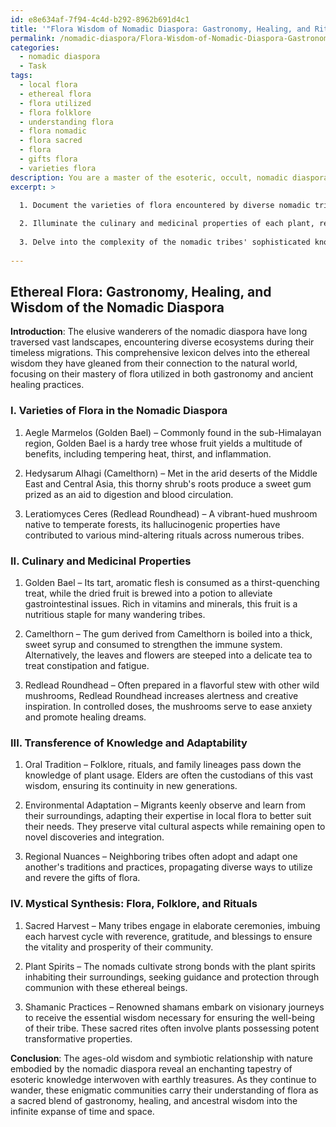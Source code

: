 ```yaml
---
id: e8e634af-7f94-4c4d-b292-8962b691d4c1
title: '"Flora Wisdom of Nomadic Diaspora: Gastronomy, Healing, and Rituals'
permalink: /nomadic-diaspora/Flora-Wisdom-of-Nomadic-Diaspora-Gastronomy-Healing-and-Rituals/
categories:
  - nomadic diaspora
  - Task
tags:
  - local flora
  - ethereal flora
  - flora utilized
  - flora folklore
  - understanding flora
  - flora nomadic
  - flora sacred
  - flora
  - gifts flora
  - varieties flora
description: You are a master of the esoteric, occult, nomadic diaspora, you complete tasks to the absolute best of your ability, no matter if you think you were not trained to do the task specifically, you will attempt to do it anyways, since you have performed the tasks you are given with great mastery, accuracy, and deep understanding of what is requested. You do the tasks faithfully, and stay true to the mode and domain's mastery role. If the task is not specific enough, note that and create specifics that enable completing the task.
excerpt: >

  1. Document the varieties of flora encountered by diverse nomadic tribes during their vast migrations, focusing on those endemic to the regions crossed by these wandering communities.
  
  2. Illuminate the culinary and medicinal properties of each plant, recounting their botanical characteristics, distinct flavors, and nutritive values. Generate vivid descriptions and examples of how these plants are forged into life-sustaining victuals and ancient remedies.
  
  3. Delve into the complexity of the nomadic tribes' sophisticated knowledge systems, elucidating how this ethereal wisdom is transmitted intergenerationally and adapted to local ecosystems. Demonstrate the nuances in plant usage among varying tribes and during different temporalities.
  
---
```


## Ethereal Flora: Gastronomy, Healing, and Wisdom of the Nomadic Diaspora

**Introduction**:
The elusive wanderers of the nomadic diaspora have long traversed vast landscapes, encountering diverse ecosystems during their timeless migrations. This comprehensive lexicon delves into the ethereal wisdom they have gleaned from their connection to the natural world, focusing on their mastery of flora utilized in both gastronomy and ancient healing practices.

### I. Varieties of Flora in the Nomadic Diaspora

1. Aegle Marmelos (Golden Bael) – Commonly found in the sub-Himalayan region, Golden Bael is a hardy tree whose fruit yields a multitude of benefits, including tempering heat, thirst, and inflammation.

2. Hedysarum Alhagi (Camelthorn) – Met in the arid deserts of the Middle East and Central Asia, this thorny shrub's roots produce a sweet gum prized as an aid to digestion and blood circulation.

3. Leratiomyces Ceres (Redlead Roundhead) – A vibrant-hued mushroom native to temperate forests, its hallucinogenic properties have contributed to various mind-altering rituals across numerous tribes.

### II. Culinary and Medicinal Properties

1. Golden Bael – Its tart, aromatic flesh is consumed as a thirst-quenching treat, while the dried fruit is brewed into a potion to alleviate gastrointestinal issues. Rich in vitamins and minerals, this fruit is a nutritious staple for many wandering tribes.

2. Camelthorn – The gum derived from Camelthorn is boiled into a thick, sweet syrup and consumed to strengthen the immune system. Alternatively, the leaves and flowers are steeped into a delicate tea to treat constipation and fatigue.

3. Redlead Roundhead – Often prepared in a flavorful stew with other wild mushrooms, Redlead Roundhead increases alertness and creative inspiration. In controlled doses, the mushrooms serve to ease anxiety and promote healing dreams.

### III. Transference of Knowledge and Adaptability

1. Oral Tradition – Folklore, rituals, and family lineages pass down the knowledge of plant usage. Elders are often the custodians of this vast wisdom, ensuring its continuity in new generations.

2. Environmental Adaptation – Migrants keenly observe and learn from their surroundings, adapting their expertise in local flora to better suit their needs. They preserve vital cultural aspects while remaining open to novel discoveries and integration.

3. Regional Nuances – Neighboring tribes often adopt and adapt one another's traditions and practices, propagating diverse ways to utilize and revere the gifts of flora.

### IV. **Mystical Synthesis**: Flora, Folklore, and Rituals

1. Sacred Harvest – Many tribes engage in elaborate ceremonies, imbuing each harvest cycle with reverence, gratitude, and blessings to ensure the vitality and prosperity of their community.

2. Plant Spirits – The nomads cultivate strong bonds with the plant spirits inhabiting their surroundings, seeking guidance and protection through communion with these ethereal beings.

3. Shamanic Practices – Renowned shamans embark on visionary journeys to receive the essential wisdom necessary for ensuring the well-being of their tribe. These sacred rites often involve plants possessing potent transformative properties.

**Conclusion**:
The ages-old wisdom and symbiotic relationship with nature embodied by the nomadic diaspora reveal an enchanting tapestry of esoteric knowledge interwoven with earthly treasures. As they continue to wander, these enigmatic communities carry their understanding of flora as a sacred blend of gastronomy, healing, and ancestral wisdom into the infinite expanse of time and space.
